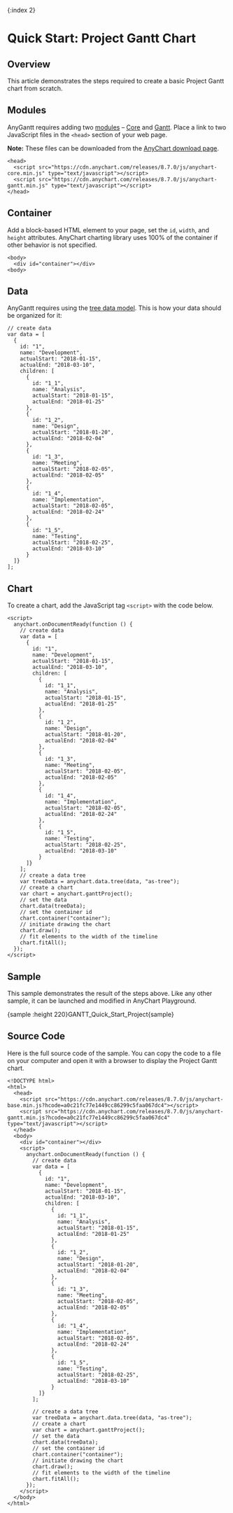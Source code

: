 {:index 2}
# Quick Start: Project Gantt Chart

## Overview

This article demonstrates the steps required to create a basic Project Gantt chart from scratch.

## Modules

AnyGantt requires adding two [modules](../Quick_Start/Modules) – [Core](../Quick_Start/Modules#core) and [Gantt](../Quick_Start/Modules#gantt). Place a link to two JavaScript files in the `<head>` section of your web page.

**Note:** These files can be downloaded from the [AnyChart download page](../Quick_Start/Downloading_AnyChart).

```
<head>
  <script src="https://cdn.anychart.com/releases/8.7.0/js/anychart-core.min.js" type="text/javascript"></script>
  <script src="https://cdn.anychart.com/releases/8.7.0/js/anychart-gantt.min.js" type="text/javascript"></script>
</head>
```

## Container

Add a block-based HTML element to your page, set the `id`, `width`, and `height` attributes. AnyChart charting library uses 100% of the container if other behavior is not specified. 

```
<body>
  <div id="container"></div>
<body>
```

## Data

AnyGantt requires using the [tree data model](../Working_with_Data/Tree_Data_Model). This is how your data should be organized for it:

```
// create data
var data = [
  {
    id: "1",
    name: "Development",
    actualStart: "2018-01-15",
    actualEnd: "2018-03-10",
    children: [
      {
        id: "1_1",
        name: "Analysis",
        actualStart: "2018-01-15",
        actualEnd: "2018-01-25"
      },
      {
        id: "1_2",
        name: "Design",
        actualStart: "2018-01-20",
        actualEnd: "2018-02-04"
      },
      {
        id: "1_3",
        name: "Meeting",
        actualStart: "2018-02-05",
        actualEnd: "2018-02-05"
      },
      {
        id: "1_4",
        name: "Implementation",
        actualStart: "2018-02-05",
        actualEnd: "2018-02-24"
      },
      {
        id: "1_5",
        name: "Testing",
        actualStart: "2018-02-25",
        actualEnd: "2018-03-10"
      }
  ]}
];    
```

## Chart

To create a chart, add the JavaScript tag `<script>` with the code below.

```
<script>
  anychart.onDocumentReady(function () {    	
    // create data
    var data = [
      {
        id: "1",
        name: "Development",
        actualStart: "2018-01-15",
        actualEnd: "2018-03-10",
        children: [
          {
            id: "1_1",
            name: "Analysis",
            actualStart: "2018-01-15",
            actualEnd: "2018-01-25"
          },
          {
            id: "1_2",
            name: "Design",
            actualStart: "2018-01-20",
            actualEnd: "2018-02-04"
          },
          {
            id: "1_3",
            name: "Meeting",
            actualStart: "2018-02-05",
            actualEnd: "2018-02-05"
          },
          {
            id: "1_4",
            name: "Implementation",
            actualStart: "2018-02-05",
            actualEnd: "2018-02-24"
          },
          {
            id: "1_5",
            name: "Testing",
            actualStart: "2018-02-25",
            actualEnd: "2018-03-10"
          }
      ]}
    ];
    // create a data tree
    var treeData = anychart.data.tree(data, "as-tree");  
    // create a chart
    var chart = anychart.ganttProject();    
    // set the data
    chart.data(treeData);
    // set the container id
    chart.container("container");  
    // initiate drawing the chart
    chart.draw();
    // fit elements to the width of the timeline
    chart.fitAll();
  });  
</script>
```

## Sample

This sample demonstrates the result of the steps above. Like any other sample, it can be launched and modified in AnyChart Playground.

{sample :height 220}GANTT\_Quick\_Start\_Project{sample}

## Source Code

Here is the full source code of the sample. You can copy the code to a file on your computer and open it with a browser to display the Project Gantt chart.

```
<!DOCTYPE html>
<html>
  <head>
    <script src="https://cdn.anychart.com/releases/8.7.0/js/anychart-base.min.js?hcode=a0c21fc77e1449cc86299c5faa067dc4"></script>
    <script src="https://cdn.anychart.com/releases/8.7.0/js/anychart-gantt.min.js?hcode=a0c21fc77e1449cc86299c5faa067dc4" type="text/javascript"></script>
  </head>
  <body>
    <div id="container"></div>
    <script>
      anychart.onDocumentReady(function () {    
        // create data
        var data = [
          {
            id: "1",
            name: "Development",
            actualStart: "2018-01-15",
            actualEnd: "2018-03-10",
            children: [
              {
                id: "1_1",
                name: "Analysis",
                actualStart: "2018-01-15",
                actualEnd: "2018-01-25"
              },
              {
                id: "1_2",
                name: "Design",
                actualStart: "2018-01-20",
                actualEnd: "2018-02-04"
              },
              {
                id: "1_3",
                name: "Meeting",
                actualStart: "2018-02-05",
                actualEnd: "2018-02-05"
              },
              {
                id: "1_4",
                name: "Implementation",
                actualStart: "2018-02-05",
                actualEnd: "2018-02-24"
              },
              {
                id: "1_5",
                name: "Testing",
                actualStart: "2018-02-25",
                actualEnd: "2018-03-10"
              }
          ]}
        ];
    
        // create a data tree
        var treeData = anychart.data.tree(data, "as-tree");    
        // create a chart
        var chart = anychart.ganttProject();        
        // set the data
        chart.data(treeData);
        // set the container id
        chart.container("container");    
        // initiate drawing the chart
        chart.draw();    
        // fit elements to the width of the timeline
        chart.fitAll();
      });    
    </script>
  </body>
</html>
```